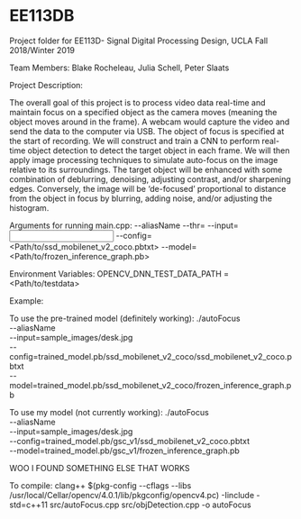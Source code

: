 # EE113DB
Project folder for EE113D- Signal Digital Processing Design, UCLA Fall 2018/Winter 2019

Team Members: Blake Rocheleau, Julia Schell, Peter Slaats

Project Description:

 The overall goal of this project is to process video data real-time and maintain focus on a specified object as the camera moves (meaning the object moves around in the frame). A webcam would capture the video and send the data to the computer via USB. The object of focus is specified at the start of recording. We will construct and train a CNN to perform real-time object detection to detect the target object in each frame. We will then apply image processing techniques to simulate auto-focus on the image relative to its surroundings. The target object will be enhanced with some combination of deblurring, denoising, adjusting contrast, and/or sharpening edges. Conversely, the image will be ‘de-focused’ proportional to distance from the object in focus by blurring, adding noise, and/or adjusting the histogram. 
 
 Arguments for running main.cpp:
 --aliasName
 --thr=<confidence threshold>
 --input=<input image>
 --config=<Path/to/ssd_mobilenet_v2_coco.pbtxt>
 --model=<Path/to/frozen_inference_graph.pb>
 
 Environment Variables:
 OPENCV_DNN_TEST_DATA_PATH = <Path/to/testdata>

Example: 

To use the pre-trained model (definitely working):
./autoFocus \
--aliasName  \
--input=sample_images/desk.jpg \
--config=trained_model.pb/ssd_mobilenet_v2_coco/ssd_mobilenet_v2_coco.pbtxt \
--model=trained_model.pb/ssd_mobilenet_v2_coco/frozen_inference_graph.pb

To use my model (not currently working):
./autoFocus \
--aliasName  \
--input=sample_images/desk.jpg \
--config=trained_model.pb/gsc_v1/ssd_mobilenet_v2_coco.pbtxt \
--model=trained_model.pb/gsc_v1/frozen_inference_graph.pb

WOO I FOUND SOMETHING ELSE THAT WORKS


To compile: 
clang++ $(pkg-config --cflags --libs /usr/local/Cellar/opencv/4.0.1/lib/pkgconfig/opencv4.pc) -Iinclude -std=c++11 src/autoFocus.cpp src/objDetection.cpp -o autoFocus

